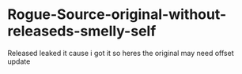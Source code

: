 # Rogue-Source-original-without-releaseds-smelly-self

Released leaked it cause i got it
so heres the original
may need offset update 
